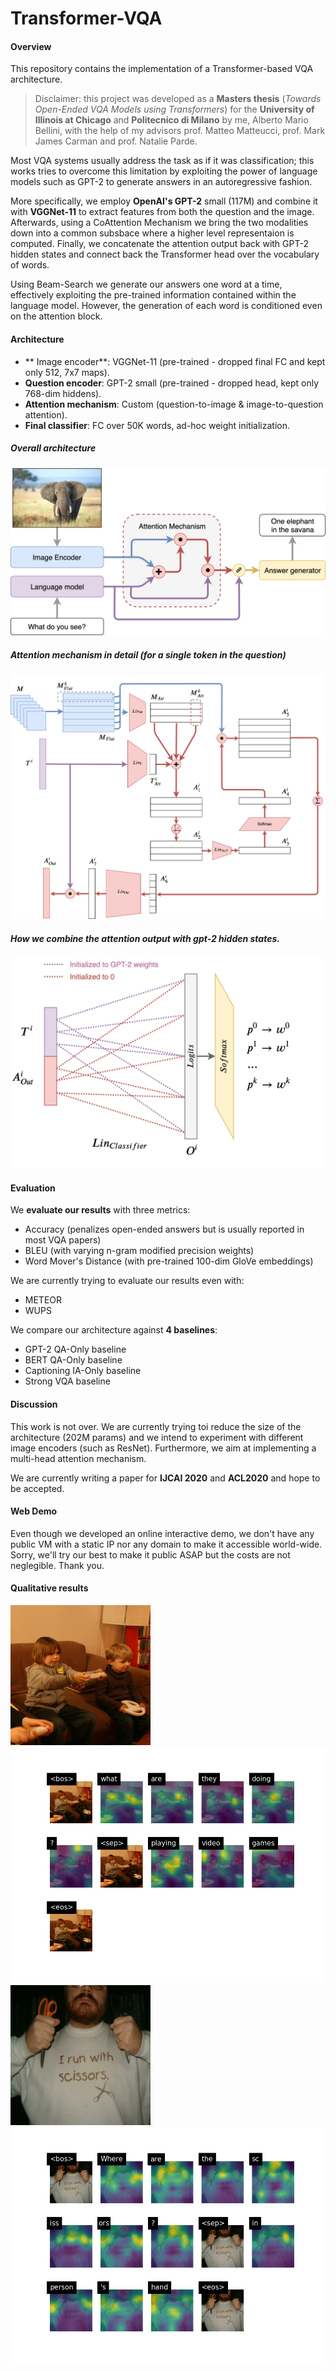 # Transformer-VQA

#### Overview

This repository contains the implementation of a Transformer-based VQA architecture.

> Disclaimer: this project was developed as a **Masters thesis** (*Towards Open-Ended VQA Models using Transformers*) for the **University of Illinois at Chicago** and **Politecnico di Milano** by me, Alberto Mario Bellini, with the help of my advisors prof. Matteo Matteucci, prof. Mark James Carman and prof. Natalie Parde.

Most VQA systems usually address the task as if it was classification; this works tries to overcome this limitation by exploiting the power of language models such as GPT-2 to generate answers in an autoregressive fashion. 

More specifically, we employ **OpenAI's GPT-2** small (117M) and combine it with **VGGNet-11** to extract features from both the question and the image. Afterwards, using a CoAttention Mechanism we bring the two modalities down into a common subsbace where a higher level representaion is computed. Finally, we concatenate the attention output back with GPT-2 hidden states and connect back the Transformer head over the vocabulary of words.

Using Beam-Search we generate our answers one word at a time, effectively exploiting the pre-trained information contained within the language model. However, the generation of each word is conditioned even on the attention block.

#### Architecture

- ** Image encoder**: VGGNet-11 (pre-trained - dropped final FC and kept only 512, 7x7 maps).
- **Question encoder**: GPT-2 small (pre-trained - dropped head, kept only 768-dim hiddens).
- **Attention mechanism**: Custom (question-to-image & image-to-question attention).
- **Final classifier**: FC over 50K words, ad-hoc weight initialization. 

##### Overall architecture
![](resources/md/images/vggpt2_overview.png)

##### Attention mechanism in detail (for a single token in the question)
![](resources/md/images/vggpt2_attention.png)

##### How we combine the attention output with gpt-2 hidden states.
![](resources/md/images/vggpt2_concat.png)

#### Evaluation

We **evaluate our results** with three metrics:
- Accuracy (penalizes open-ended answers but is usually reported in most VQA papers)
- BLEU (with varying n-gram modified precision weights)
- Word Mover's Distance (with pre-trained 100-dim GloVe embeddings)

We are currently trying to evaluate our results even with:
- METEOR
- WUPS

We compare our architecture against **4 baselines**:
- GPT-2 QA-Only baseline
- BERT QA-Only baseline
- Captioning IA-Only baseline
- Strong VQA baseline

#### Discussion

This work is not over. We are currently trying toi reduce the size of the architecture (202M params) and we intend to experiment with different image encoders (such as ResNet). Furthermore, we aim at implementing a multi-head attention mechanism. 

We are currently writing a paper for **IJCAI 2020** and **ACL2020** and hope to be accepted.

#### Web Demo

Even though we developed an online interactive demo, we don't have any public VM with a static IP nor any domain to make it accessible world-wide. Sorry, we'll try our best to make it public ASAP but the costs are not neglegible. Thank you.

#### Qualitative results

![](resources/md/images/playing_videogames.png)
![](resources/md/images/playing_videogames_maps.png)
![](resources/md/images/where_scissors.png)
![](resources/md/images/where_scissors_maps.png)

